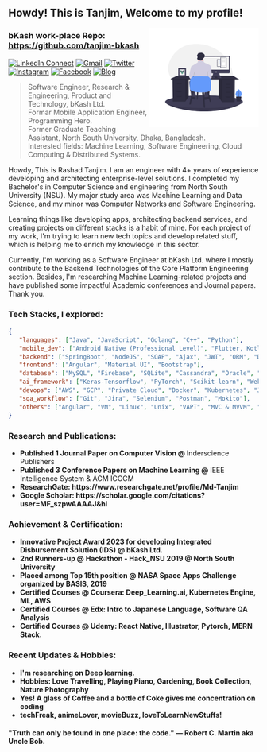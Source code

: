 ## Howdy! This is Tanjim, Welcome to my profile!
<img align="right" alt="GIF" src="https://github.com/RashadTanjim/RashadTanjim/blob/master/animation.gif?raw=true" width="220" height="200" />

### bKash work-place Repo: https://github.com/tanjim-bkash

[![LinkedIn Connect](https://img.shields.io/badge/%20-Connect-black?color=222244&labelColor=000000&logo=linkedin&logoColor=f5f7fe)](https://www.linkedin.com/in/rashad-tanjim/)
[![Gmail](https://img.shields.io/badge/%20-Send%20Mail-black?color=222244&labelColor=000000&logo=gmail&logoColor=f5f7fe)](mailto:arnob.tanjim@gmail.com?subject=From%20GitHub&cc=rashad.tanjim@northsouth.edu&body=Howdy!,%20Contacting%20from%20GitHub)
[![Twitter](https://img.shields.io/badge/%20-twitter-black?color=222244&labelColor=000000&logo=twitter&logoColor=ffffff)](https://twitter.com/rashadtanjim)
[![Instagram](https://img.shields.io/badge/%20-Instagram-black?color=222244&labelColor=000000&logo=instagram&logoColor=ffffff)](https://www.instagram.com/arnobtanjim/)
[![Facebook](https://img.shields.io/badge/%20-Facebook-black?color=222244&labelColor=000000&logo=facebook&logoColor=ffffff)](https://www.facebook.com/arnobtanjim)
[![Blog](https://img.shields.io/badge/%20-Blog-black?color=222244&labelColor=000000&logo=blogger&logoColor=ffffff)](https://www.towardsharing.com)
<br>

> Software Engineer, Research & Engineering, Product and Technology, bKash Ltd. <br />
> Formar Mobile Application Engineer, Programming Hero. <br />
> Former Graduate Teaching Assistant, North South University, Dhaka, Bangladesh. <br />
> Interested fields: Machine Learning, Software Engineering, Cloud Computing & Distributed Systems.

Howdy, This is Rashad Tanjim. I am an engineer with 4+ years of experience developing and architecting enterprise-level solutions. I completed my Bachelor's in Computer Science and engineering from North South University (NSU). My major study area was Machine Learning and Data Science, and my minor was Computer Networks and Software Engineering.

Learning things like developing apps, architecting backend services, and creating projects on different stacks is a habit of mine. For each project of my work, I'm trying to learn new tech topics and develop related stuff, which is helping me to enrich my knowledge in this sector. 

Currently, I'm working as a Software Engineer at bKash Ltd. where I mostly contribute to the Backend Technologies of the Core Platform Engineering section. Besides, I'm researching Machine Learning-related projects and have published some impactful Academic conferences and Journal papers. Thank you.


### Tech Stacks, I explored:

```json
{
   "languages": ["Java", "JavaScript", "Golang", "C++", "Python"],
   "mobile_dev": ["Android Native (Professional Level)", "Flutter, Kotlin Multiplatform"],
   "backend": ["SpringBoot", "NodeJS", "SOAP", "Ajax", "JWT", "ORM", "Distributed Systems"],
   "frontend": ["Angular", "Material UI", "Bootstrap"],
   "database": ["MySQL", "Firebase", "SQLite", "Cassandra", "Oracle", "Elasticsearch"],
   "ai_framework": ["Keras-Tensorflow", "PyTorch", "Scikit-learn", "Weka"],
   "devops": ["AWS", "GCP", "Private Cloud", "Docker", "Kubernetes", "Jenkins", "Ansible", "F5", "Helm", "Terraform"],
   "sqa_workflow": ["Git", "Jira", "Selenium", "Postman", "Mokito"],
   "others": ["Angular", "VM", "Linux", "Unix", "VAPT", "MVC & MVVM", "Redis", "RabbitMQ", "Kafka", "Shell Scripting", "Nginx"]
}
```

### Research and Publications:
<ul><li>
     <b>Published 1 Journal Paper on Computer Vision @ </b> Inderscience Publishers
   </li>  
   <li>
     <b>Published 3 Conference Papers on Machine Learning @ </b> IEEE Intelligence System & ACM ICCCM
   </li>
   <li>
     <b> ResearchGate: https://www.researchgate.net/profile/Md-Tanjim
   </li>  
    <li>
     <b> Google Scholar: https://scholar.google.com/citations?user=MF_szpwAAAAJ&hl
   </li>
   </ul>
   
### Achievement & Certification:
<ul>
  <li>
     <b>Innovative Project Award 2023 </b> for developing <b>Integrated Disbursement Solution (IDS)</b> @ bKash Ltd.
   </li>
   <li>
     <b>2nd Runners-up @ </b> Hackathon - Hack_NSU 2019 @ North South University
   </li>
  <li>
     <b>Placed among Top 15th position @ </b> NASA Space Apps Challenge organized by BASIS, 2019
   </li> 
   <li>
     <b>Certified Courses @ Coursera: </b> Deep_Learning.ai, Kubernetes Engine, ML, AWS
   </li>
   <li>
     <b>Certified Courses @ Edx: </b> Intro to Japanese Language, Software QA Analysis   
   </li>
   <li>
     <b>Certified Courses @ Udemy:</b> React Native, Illustrator, Pytorch, MERN Stack.
   </li>
</ul>

### Recent Updates & Hobbies:
- I'm researching on Deep learning.
- Hobbies: Love Travelling, Playing Piano, Gardening, Book Collection, Nature Photography
- Yes! A glass of Coffee and a bottle of Coke gives me concentration on coding
- techFreak, animeLover, movieBuzz, loveToLearnNewStuffs!


#### "Truth can only be found in one place: the code." ― Robert C. Martin aka Uncle Bob.
